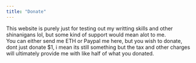 ```yaml
---
title: "Donate"
---
```



This website is purely just for testing out my writting skills and other shinanigans lol, but some kind of support would mean alot to me.  
You can either send me ETH or Paypal me here, but you wish to donate, dont just donate $1, i mean its still something but the tax and other charges will ultimately provide me with like half of what you donated.  
